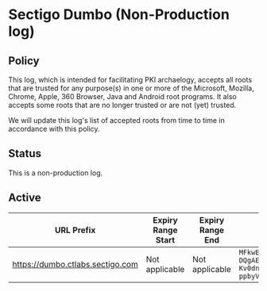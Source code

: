 # Sectigo Dumbo (Non-Production log)

## Policy

This log, which is intended for facilitating PKI archaelogy, accepts all roots that are trusted for any purpose(s) in one or more of the Microsoft, Mozilla, Chrome, Apple, 360 Browser, Java and Android root programs. It also accepts some roots that are no longer trusted or are not (yet) trusted.

We will update this log's list of accepted roots from time to time in accordance with this policy.

## Status

This is a non-production log.

## Active

| URL Prefix | Expiry Range<br>Start | Expiry Range<br>End | Public Key (base64) |
|------------|-----------------------|---------------------|---------------------|
| https://dumbo.ctlabs.sectigo.com | Not applicable | Not applicable | `MFkwEwYHKoZIzj0CAQYIKoZIzj0DAQc`<br>`DQgAEpb+NLT3zUoc4PAWOpxkkvEH24R`<br>`Kv0dn5QanhKK8Ap7ORfcMxhdWX6h21Z`<br>`ppbyVQ+6hA/pkXNBBGyEpi16VyAQA==` |
